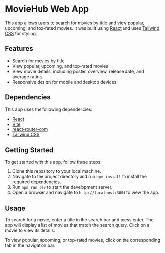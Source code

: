 # MovieHub Web App

This app allows users to search for movies by title and view popular, upcoming, and top-rated movies. It was built using [React](https://reactjs.org/) and uses [Tailwind CSS](https://tailwindcss.com/) for styling.

## Features

- Search for movies by title
- View popular, upcoming, and top-rated movies
- View movie details, including poster, overview, release date, and average rating
- Responsive design for mobile and desktop devices

## Dependencies

This app uses the following dependencies:

- [React](https://reactjs.org/)
- [Vite](https://vitejs.dev/)
- [react-router-dom](https://reactrouter.com/web/guides/quick-start)
- [Tailwind CSS](https://tailwindcss.com/)

## Getting Started

To get started with this app, follow these steps:

1. Clone this repository to your local machine.
2. Navigate to the project directory and run `npm install` to install the required dependencies.
3. Run `npm run dev` to start the development server.
4. Open a browser and navigate to `http://localhost:3000` to view the app.

## Usage

To search for a movie, enter a title in the search bar and press enter. The app will display a list of movies that match the search query. Click on a movie to view its details.

To view popular, upcoming, or top-rated movies, click on the corresponding tab in the navigation bar.

<!-- ## License

This app is licensed under the [MIT License](https://github.com/noracamacho/MovieHub.git/blob/main/LICENSE). -->

